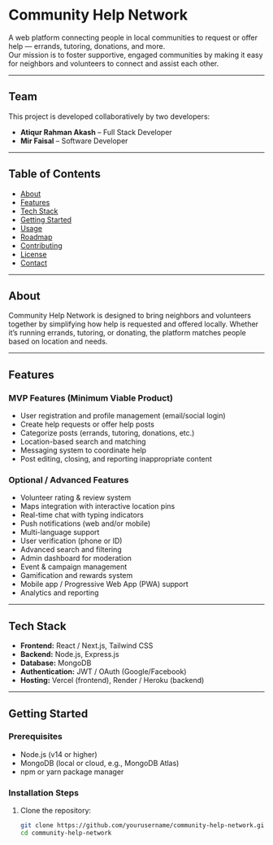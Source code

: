 # Community Help Network

A web platform connecting people in local communities to request or offer help — errands, tutoring, donations, and more.  
Our mission is to foster supportive, engaged communities by making it easy for neighbors and volunteers to connect and assist each other.

---
## Team

This project is developed collaboratively by two developers:

- **Atiqur Rahman Akash** – Full Stack Developer  
- **Mir Faisal** – Software Developer  

---

## Table of Contents

- [About](#about)  
- [Features](#features)  
- [Tech Stack](#tech-stack)  
- [Getting Started](#getting-started)  
- [Usage](#usage)  
- [Roadmap](#roadmap)  
- [Contributing](#contributing)  
- [License](#license)  
- [Contact](#contact)  

---

## About

Community Help Network is designed to bring neighbors and volunteers together by simplifying how help is requested and offered locally. Whether it’s running errands, tutoring, or donating, the platform matches people based on location and needs.

---

## Features

### MVP Features (Minimum Viable Product)
- User registration and profile management (email/social login)  
- Create help requests or offer help posts  
- Categorize posts (errands, tutoring, donations, etc.)  
- Location-based search and matching  
- Messaging system to coordinate help  
- Post editing, closing, and reporting inappropriate content  

### Optional / Advanced Features
- Volunteer rating & review system  
- Maps integration with interactive location pins  
- Real-time chat with typing indicators  
- Push notifications (web and/or mobile)  
- Multi-language support  
- User verification (phone or ID)  
- Advanced search and filtering  
- Admin dashboard for moderation  
- Event & campaign management  
- Gamification and rewards system  
- Mobile app / Progressive Web App (PWA) support  
- Analytics and reporting  

---

## Tech Stack

- **Frontend:** React / Next.js, Tailwind CSS  
- **Backend:** Node.js, Express.js  
- **Database:** MongoDB  
- **Authentication:** JWT / OAuth (Google/Facebook)  
- **Hosting:** Vercel (frontend), Render / Heroku (backend)  

---

## Getting Started

### Prerequisites

- Node.js (v14 or higher)  
- MongoDB (local or cloud, e.g., MongoDB Atlas)  
- npm or yarn package manager  

### Installation Steps

1. Clone the repository:  
   ```bash
   git clone https://github.com/yourusername/community-help-network.git
   cd community-help-network
